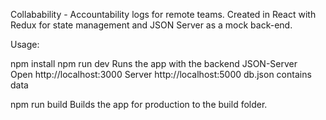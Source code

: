 Collabability  - Accountability logs for remote teams. Created in React with Redux for state management and JSON Server as a mock back-end.

Usage:

npm install
npm run dev
Runs the app with the backend JSON-Server
Open http://localhost:3000 Server http://localhost:5000 db.json contains data

npm run build
Builds the app for production to the build folder.
